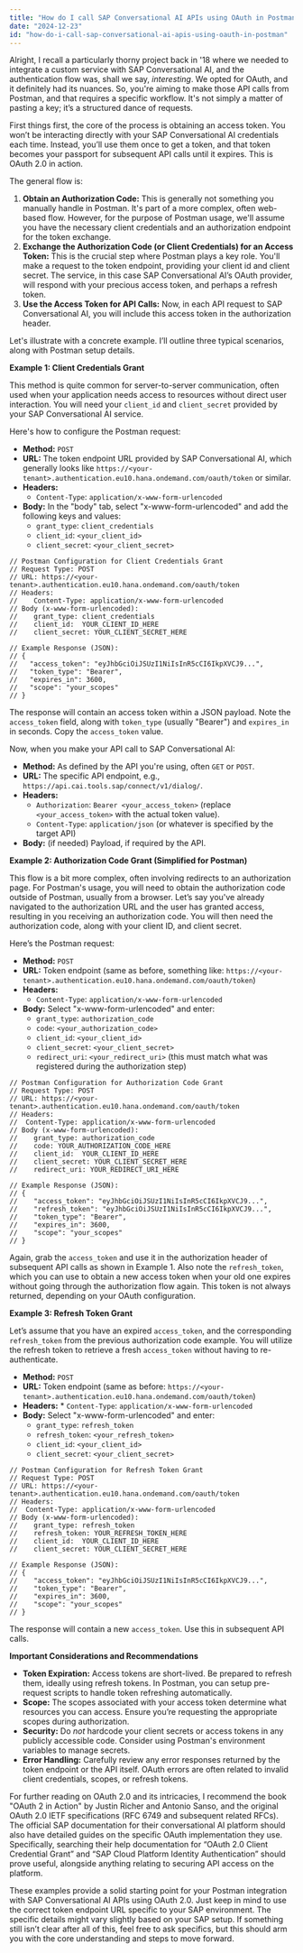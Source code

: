 ```yaml
---
title: "How do I call SAP Conversational AI APIs using OAuth in Postman?"
date: "2024-12-23"
id: "how-do-i-call-sap-conversational-ai-apis-using-oauth-in-postman"
---
```


Alright,  I recall a particularly thorny project back in '18 where we needed to integrate a custom service with SAP Conversational AI, and the authentication flow was, shall we say, *interesting*. We opted for OAuth, and it definitely had its nuances. So, you're aiming to make those API calls from Postman, and that requires a specific workflow. It's not simply a matter of pasting a key; it’s a structured dance of requests.

First things first, the core of the process is obtaining an access token. You won’t be interacting directly with your SAP Conversational AI credentials each time. Instead, you’ll use them once to get a token, and that token becomes your passport for subsequent API calls until it expires. This is OAuth 2.0 in action.

The general flow is:
1. **Obtain an Authorization Code:** This is generally not something you manually handle in Postman. It's part of a more complex, often web-based flow. However, for the purpose of Postman usage, we'll assume you have the necessary client credentials and an authorization endpoint for the token exchange.
2. **Exchange the Authorization Code (or Client Credentials) for an Access Token:** This is the crucial step where Postman plays a key role. You'll make a request to the token endpoint, providing your client id and client secret. The service, in this case SAP Conversational AI’s OAuth provider, will respond with your precious access token, and perhaps a refresh token.
3. **Use the Access Token for API Calls:** Now, in each API request to SAP Conversational AI, you will include this access token in the authorization header.

Let's illustrate with a concrete example. I’ll outline three typical scenarios, along with Postman setup details.

**Example 1: Client Credentials Grant**

This method is quite common for server-to-server communication, often used when your application needs access to resources without direct user interaction. You will need your `client_id` and `client_secret` provided by your SAP Conversational AI service.

Here's how to configure the Postman request:

*   **Method:** `POST`
*   **URL:** The token endpoint URL provided by SAP Conversational AI, which generally looks like `https://<your-tenant>.authentication.eu10.hana.ondemand.com/oauth/token` or similar.
*   **Headers:**
    *   `Content-Type`: `application/x-www-form-urlencoded`
*   **Body:** In the "body" tab, select "x-www-form-urlencoded" and add the following keys and values:
    *   `grant_type`: `client_credentials`
    *   `client_id`: `<your_client_id>`
    *   `client_secret`: `<your_client_secret>`

```
// Postman Configuration for Client Credentials Grant
// Request Type: POST
// URL: https://<your-tenant>.authentication.eu10.hana.ondemand.com/oauth/token
// Headers:
//    Content-Type: application/x-www-form-urlencoded
// Body (x-www-form-urlencoded):
//    grant_type: client_credentials
//    client_id:  YOUR_CLIENT_ID_HERE
//    client_secret: YOUR_CLIENT_SECRET_HERE

// Example Response (JSON):
// {
//   "access_token": "eyJhbGciOiJSUzI1NiIsInR5cCI6IkpXVCJ9...",
//   "token_type": "Bearer",
//   "expires_in": 3600,
//   "scope": "your_scopes"
// }
```

The response will contain an access token within a JSON payload. Note the `access_token` field, along with `token_type` (usually "Bearer") and `expires_in` in seconds. Copy the `access_token` value.

Now, when you make your API call to SAP Conversational AI:

*   **Method:** As defined by the API you're using, often `GET` or `POST`.
*   **URL:** The specific API endpoint, e.g., `https://api.cai.tools.sap/connect/v1/dialog/`.
*   **Headers:**
    *   `Authorization`: `Bearer <your_access_token>` (replace `<your_access_token>` with the actual token value).
    *   `Content-Type`: `application/json` (or whatever is specified by the target API)
*   **Body:** (if needed) Payload, if required by the API.

**Example 2: Authorization Code Grant (Simplified for Postman)**

This flow is a bit more complex, often involving redirects to an authorization page. For Postman's usage, you will need to obtain the authorization code outside of Postman, usually from a browser. Let’s say you've already navigated to the authorization URL and the user has granted access, resulting in you receiving an authorization code. You will then need the authorization code, along with your client ID, and client secret.

Here’s the Postman request:

*   **Method:** `POST`
*   **URL:** Token endpoint (same as before, something like: `https://<your-tenant>.authentication.eu10.hana.ondemand.com/oauth/token`)
*   **Headers:**
    *   `Content-Type`: `application/x-www-form-urlencoded`
*   **Body:** Select "x-www-form-urlencoded" and enter:
    *   `grant_type`: `authorization_code`
    *   `code`: `<your_authorization_code>`
    *   `client_id`: `<your_client_id>`
    *   `client_secret`: `<your_client_secret>`
    *   `redirect_uri`: `<your_redirect_uri>` (this must match what was registered during the authorization step)

```
// Postman Configuration for Authorization Code Grant
// Request Type: POST
// URL: https://<your-tenant>.authentication.eu10.hana.ondemand.com/oauth/token
// Headers:
//  Content-Type: application/x-www-form-urlencoded
// Body (x-www-form-urlencoded):
//    grant_type: authorization_code
//    code: YOUR_AUTHORIZATION_CODE_HERE
//    client_id:  YOUR_CLIENT_ID_HERE
//    client_secret: YOUR_CLIENT_SECRET_HERE
//    redirect_uri: YOUR_REDIRECT_URI_HERE

// Example Response (JSON):
// {
//    "access_token": "eyJhbGciOiJSUzI1NiIsInR5cCI6IkpXVCJ9...",
//    "refresh_token": "eyJhbGciOiJSUzI1NiIsInR5cCI6IkpXVCJ9...",
//    "token_type": "Bearer",
//    "expires_in": 3600,
//    "scope": "your_scopes"
// }
```

Again, grab the `access_token` and use it in the authorization header of subsequent API calls as shown in Example 1. Also note the `refresh_token`, which you can use to obtain a new access token when your old one expires without going through the authorization flow again. This token is not always returned, depending on your OAuth configuration.

**Example 3: Refresh Token Grant**

Let’s assume that you have an expired `access_token`, and the corresponding `refresh_token` from the previous authorization code example. You will utilize the refresh token to retrieve a fresh `access_token` without having to re-authenticate.

*   **Method:** `POST`
*   **URL:** Token endpoint (same as before: `https://<your-tenant>.authentication.eu10.hana.ondemand.com/oauth/token`)
*    **Headers:**
    *   `Content-Type`: `application/x-www-form-urlencoded`
*   **Body:** Select "x-www-form-urlencoded" and enter:
    *   `grant_type`: `refresh_token`
    *   `refresh_token`: `<your_refresh_token>`
    *   `client_id`: `<your_client_id>`
    *   `client_secret`: `<your_client_secret>`

```
// Postman Configuration for Refresh Token Grant
// Request Type: POST
// URL: https://<your-tenant>.authentication.eu10.hana.ondemand.com/oauth/token
// Headers:
//  Content-Type: application/x-www-form-urlencoded
// Body (x-www-form-urlencoded):
//    grant_type: refresh_token
//    refresh_token: YOUR_REFRESH_TOKEN_HERE
//    client_id:  YOUR_CLIENT_ID_HERE
//    client_secret: YOUR_CLIENT_SECRET_HERE

// Example Response (JSON):
// {
//    "access_token": "eyJhbGciOiJSUzI1NiIsInR5cCI6IkpXVCJ9...",
//    "token_type": "Bearer",
//    "expires_in": 3600,
//    "scope": "your_scopes"
// }
```

The response will contain a new `access_token`. Use this in subsequent API calls.

**Important Considerations and Recommendations**

*   **Token Expiration:** Access tokens are short-lived. Be prepared to refresh them, ideally using refresh tokens. In Postman, you can setup pre-request scripts to handle token refreshing automatically.
*   **Scope:** The scopes associated with your access token determine what resources you can access. Ensure you’re requesting the appropriate scopes during authorization.
*   **Security:** Do *not* hardcode your client secrets or access tokens in any publicly accessible code. Consider using Postman's environment variables to manage secrets.
*   **Error Handling:** Carefully review any error responses returned by the token endpoint or the API itself. OAuth errors are often related to invalid client credentials, scopes, or refresh tokens.

For further reading on OAuth 2.0 and its intricacies, I recommend the book "OAuth 2 in Action" by Justin Richer and Antonio Sanso, and the original OAuth 2.0 IETF specifications (RFC 6749 and subsequent related RFCs). The official SAP documentation for their conversational AI platform should also have detailed guides on the specific OAuth implementation they use. Specifically, searching their help documentation for “OAuth 2.0 Client Credential Grant” and “SAP Cloud Platform Identity Authentication” should prove useful, alongside anything relating to securing API access on the platform.

These examples provide a solid starting point for your Postman integration with SAP Conversational AI APIs using OAuth 2.0. Just keep in mind to use the correct token endpoint URL specific to your SAP environment. The specific details might vary slightly based on your SAP setup. If something still isn’t clear after all of this, feel free to ask specifics, but this should arm you with the core understanding and steps to move forward.
